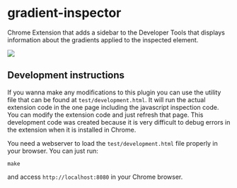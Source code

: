 gradient-inspector
==================

Chrome Extension that adds a sidebar to the Developer Tools that displays information about the gradients applied to the inspected element.

![](https://github.com/rafaelcaricio/gradient-inspector/blob/master/screenshot.jpg)

Development instructions
------------------------

If you wanna make any modifications to this plugin you can use the utility file that can be found at `test/development.html`. It will run the actual extension code in the one page including the javascript inspection code. You can modify the extension code and just refresh that page. This development code was created because it is very difficult to debug errors in the extension when it is installed in Chrome.

You need a webserver to load the `test/development.html` file properly in your browser. You can just run:

```
make
```

and access `http://localhost:8080` in your Chrome browser.
